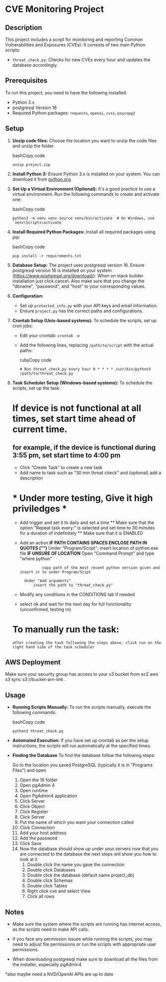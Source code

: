 CVE Monitoring Project
======================

Description
-----------

This project includes a script for monitoring and reporting Common Vulnerabilities and Exposures (CVEs). It consists of two main Python scripts:

*   `threat_check.py`: Checks for new CVEs every hour and updates the database accordingly.

Prerequisites
-------------

To run this project, you need to have the following installed:

*   Python 3.x
*   postgresql Version 16
*   Required Python packages: `requests`, `openai`, `cvss`, `psycopg2`

Setup
-----

1.  **Unzip code files:** Choose the location you want to unzip the code files and unzip the folder.
    
    bashCopy code
    
    `unzip project.zip`
    
2.  **Install Python 3:** Ensure Python 3.x is installed on your system. You can download it from [python.org](https://www.python.org/downloads/).
    
3.  **Set Up a Virtual Environment (Optional):** It's a good practice to use a virtual environment. Run the following commands to create and activate one:
    
    bashCopy code
    
    `` python3 -m venv venv source venv/bin/activate  # On Windows, use `venv\Scripts\activate` ``
    
4.  **Install Required Python Packages:** Install all required packages using pip:
    
    bashCopy code
    
    `pip install -r requirements.txt`
    
5.  **Database Setup:** The project uses postgresql version 16. Ensure postgresql version 16 is installed on your system (https://www.postgresql.org/download/). When on stack builder installation just click cancel. Also make sure that you change the "dbname", "password", and "host" to your corresponding values.
    
6.  **Configuration:**
    
    *   Set up `protected_info.py` with your API keys and email information.
    *   Ensure `project.py` has the correct paths and configurations.
    
7.  **Crontab Setup (Unix-based systems):** To schedule the scripts, set up cron jobs:
    
    *   Edit your crontab: `crontab -e`
    *   Add the following lines, replacing `/path/to/script` with the actual paths:
        
        rubyCopy code
        
        `# Run threat_check.py every hour 0 * * * * /usr/bin/python3 /path/to/threat_check.py`
        
8.  **Task Scheduler Setup (Windows-based systems):** To schedule the scripts, set up the task:

    # If device is not functional at all times, set start time ahead of current time. #
       ## for example, if the device is functional during 3:55 pm, set start time to 4:00 pm ##

    * Click "Create Task" to create a new task
    * Add name to task such as "30 min threat check" and (optional) add a description
    
    # * Under more testing, Give it high priviledges * #

    * Add trigger and set it to daily and set a time
            ** Make sure that the option "Repeat task every:" is selected and set time to 30 minutes for a duration of indefinitely
            ** Make sure that it is ENABLED
    * Add an action
            **IF PATH CONTAINS SPACES ENCLOSE PATH IN QUOTES ("")**
            Under "Program/Script":
                insert location of python.exe file
                **IF UNSURE OF LOCATION**
                    Open "Command Prompt" and type "where python"

                    copy path of the most recent python version given and insert it to under Program/Scipt

            Under "Add arguments"
                insert the path to "threat_check.py"

        
    * Modify any conditions in the CONDITIONS tab if needed

    * select ok and wait for the next day for full functionality (unconfirmed, testing rn)


    # To manually run the task:
        after creating the task following the steps above, click run on the right hand side of the task scheduler





AWS Deployment
-----

Make sure your security group has access to your s3 bucket from ec2
aws s3 sync s3://bucket-arn-link .





Usage
-----

*   **Running Scripts Manually:** To run the scripts manually, execute the following commands:
    
    bashCopy code
    
    `python3 threat_check.py`
    
*   **Automated Execution:** If you have set up crontab as per the setup instructions, the scripts will run automatically at the specified times.

*   **Finding the Database** To find the database follow the following steps:

    Go to the location you saved PostgreSQL (typically it is in "Programs Files") and open
    1.  Open the 16 folder
    2.  Open pgAdmin 4
    3.  Open runtime
    4.  Open PgAdmin4 application
    5.  Click Server
    6.  Click Object
    7.  Click Register
    8.  Click Server
    9.  Put the name of which you want your connection called
    10. Click Connection
    11. Add your host address
    12. Add the password
    13. Click Save
    14. Now the database should show up under your servers now that you are connected to the database the next steps will show you how to look at it
        1. Double click the name you gave the connection
        2. Double click Databases
        3. Double click the database (default name project_db)
        4. Double click Schemas
        5. Double click Tables
        6. Right click cve and select View
        7. Click all rows
    

Notes
-----

*   Make sure the system where the scripts are running has internet access, as the scripts need to make API calls.
*   If you face any permission issues while running the scripts, you may need to adjust file permissions or run the scripts with appropriate user permissions.

*   When downloading postgresql make sure to download all the files from the installer, especially pgAdmin4

*also maybe need a NVD/OpenAI APIs are up to date

